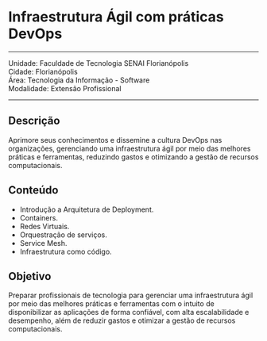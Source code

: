# Infraestrutura Ágil com práticas DevOps
<hr>
Unidade: Faculdade de Tecnologia SENAI Florianópolis<br>
Cidade: Florianópolis<br>
Área: Tecnologia da Informação - Software<br>
Modalidade: Extensão Profissional<br>
<hr>

## Descrição
Aprimore seus conhecimentos e dissemine a cultura DevOps nas organizações, gerenciando uma infraestrutura ágil por meio das melhores práticas e ferramentas, reduzindo gastos e otimizando a gestão de recursos computacionais.

## Conteúdo
- Introdução a Arquitetura de Deployment.
- Containers.
- Redes Virtuais.
- Orquestração de serviços.
- Service Mesh.
- Infraestrutura como código.

## Objetivo
Preparar profissionais de tecnologia para gerenciar uma infraestrutura ágil por meio das melhores práticas e ferramentas com o intuito de disponibilizar as aplicações de forma confiável, com alta escalabilidade e desempenho, além de reduzir gastos e otimizar a gestão de recursos computacionais.  
